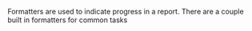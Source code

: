 Formatters are used to indicate progress in a report.  There are a couple built in formatters for common tasks